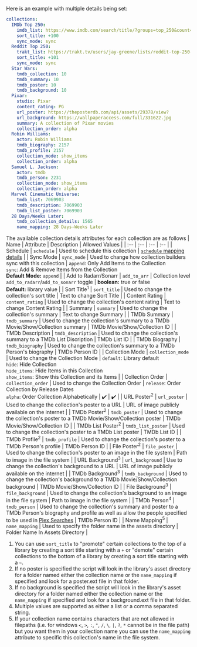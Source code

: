 Here is an example with multiple details being set:
```yaml
collections:
  IMDb Top 250:
    imdb_list: https://www.imdb.com/search/title/?groups=top_250&count=25
    sort_title: +100
    sync_mode: sync
  Reddit Top 250:
    trakt_list: https://trakt.tv/users/jay-greene/lists/reddit-top-250-2019-edition
    sort_title: +101
    sync_mode: sync
  Star Wars:
    tmdb_collection: 10
    tmdb_summary: 10
    tmdb_poster: 10
    tmdb_background: 10
  Pixar:
    studio: Pixar
    content_rating: PG
    url_poster: https://theposterdb.com/api/assets/29378/view?
    url_background: https://wallpaperaccess.com/full/331622.jpg
    summary: A collection of Pixar movies
    collection_order: alpha
  Robin Williams:
    actor: Robin Williams
    tmdb_biography: 2157
    tmdb_profile: 2157
    collection_mode: show_items
    collection_order: alpha
  Samuel L. Jackson:
    actor: tmdb
    tmdb_person: 2231
    collection_mode: show_items
    collection_order: alpha
  Marvel Cinematic Universe:
    tmdb_list: 7069903
    tmdb_description: 7069903
    tmdb_list_poster: 7069903
  28 Days/Weeks Later:
    tmdb_collection_details: 1565
    name_mapping: 28 Days-Weeks Later
```

The available collection details attributes for each collection are as follows
| Name | Attribute | Description | Allowed Values |
| :-- | :-- | :-- | :-- |
| Schedule | `schedule` | Used to schedule this collection | [`schedule` mapping details](https://github.com/meisnate12/Plex-Meta-Manager/wiki/Schedule-Attribute) |
| Sync Mode | `sync_mode` | Used to change how collection builders sync with this collection | `append`: Only Add Items to the Collection<br>`sync`: Add & Remove Items from the Collection<br>**Default Mode:** `append` |
| Add to Radarr/Sonarr | `add_to_arr` | Collection level `add_to_radarr`/`add_to_sonarr` toggle | **boolean:** true or false<br>**Default:** library value |
| Sort Title<sup>1</sup> | `sort_title` | Used to change the collection's sort title | Text to change Sort Title |
| Content Rating | `content_rating` | Used to change the collection's content rating | Text to change Content Rating |
| Summary | `summary` | Used to change the collection's summary | Text to change Summary |
| TMDb Summary | `tmdb_summary` | Used to change the collection's summary to a TMDb Movie/Show/Collection summary | TMDb Movie/Show/Collection ID |
| TMDb Description | `tmdb_description` | Used to change the collection's summary to a TMDb List Discription | TMDb List ID |
| TMDb Biography | `tmdb_biography` | Used to change the collection's summary to a TMDb Person's biography | TMDb Person ID |
| Collection Mode | `collection_mode` | Used to change the Collection Mode | `default`: Library default<br>`hide`: Hide Collection<br>`hide_items`: Hide Items in this Collection<br>`show_items`: Show this Collection and its Items |
| Collection Order | `collection_order` | Used to change the Collection Order | `release`: Order Collection by Release Dates<br>`alpha`: Order Collection Alphabetically | :heavy_check_mark: | :heavy_check_mark: |
| URL Poster<sup>2</sup> | `url_poster` | Used to change the collection's poster to a URL | URL of image publicly available on the internet |
| TMDb Poster<sup>2</sup> | `tmdb_poster` | Used to change the collection's poster to a TMDb Movie/Show/Collection poster | TMDb Movie/Show/Collection ID |
| TMDb List Poster<sup>2</sup> | `tmdb_list_poster` | Used to change the collection's poster to a TMDb List poster | TMDb List ID |
| TMDb Profile<sup>2</sup> | `tmdb_profile` | Used to change the collection's poster to a TMDb Person's profile | TMDb Person ID |
| File Poster<sup>2</sup> | `file_poster` | Used to change the collection's poster to an image in the file system | Path to image in the file system |
| URL Background<sup>3</sup> | `url_background` | Use to change the collection's background to a URL | URL of image publicly available on the internet |
| TMDb Background<sup>3</sup> | `tmdb_background` | Used to change the collection's background to a TMDb Movie/Show/Collection background | TMDb Movie/Show/Collection ID |
| File Background<sup>3</sup> | `file_background` | Used to change the collection's background to an image in the file system | Path to image in the file system |
| TMDb Person<sup>4</sup> | `tmdb_person` | Used to change the collection's summary and poster to a TMDb Person's biography and profile as well as allow the people specified to be used in [Plex Searches](https://github.com/meisnate12/Plex-Meta-Manager/wiki/Plex-Builders#plex-search) | TMDb Person ID |
| Name Mapping<sup>5</sup> | `name_mapping` | Used to specify the folder name in the assets directory | Folder Name In Assets Directory |

1. You can use `sort_title` to "promote" certain collections to the top of a library by creating a sort title starting with a `+` or "demote" certain collections to the bottom of a library by creating a sort title starting with a `~`.
2. If no poster is specified the script will look in the library's asset directory for a folder named either the collection name or the `name_mapping` if specified and look for a poster.ext file in that folder.
3. If no background is specified the script will look in the library's asset directory for a folder named either the collection name or the `name_mapping` if specified and look for a background.ext file in that folder.
4. Multiple values are supported as either a list or a comma separated string.
5. If your collection name contains characters that are not allowed in filepaths (i.e. for windows `<`, `>`, `:`, `"`, `/`, `\`, `|`, `?`, `*` cannot be in the file path) but you want them in your collection name you can use the `name_mapping` attribute to specific this collection's name in the file system.
